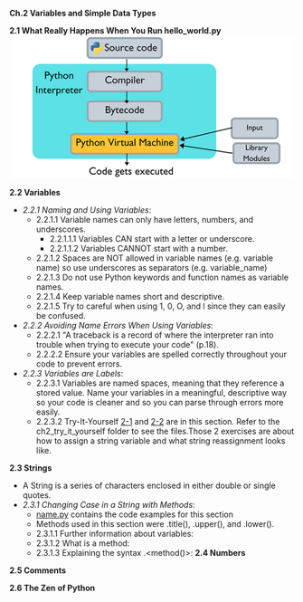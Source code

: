 **Ch.2 Variables and Simple Data Types**

**2.1 What Really Happens When You Run hello_world.py**\
![Python Interpretation and Compilation](https://raw.githubusercontent.com/chloenumber1/intro-python/refs/heads/main/chapter_2/chapter_2_notes/ch_2_notes_imgs/python-interpretation-compilation.jpg)

**2.2 Variables**
- *2.2.1 Naming and Using Variables*:
    - 2.2.1.1 Variable names can only have letters, numbers, and underscores.
        - 2.2.1.1.1 Variables CAN start with a letter or underscore.
        - 2.2.1.1.2 Variables CANNOT start with a number.
    - 2.2.1.2 Spaces are NOT allowed in variable names (e.g. variable name) so use underscores as separators (e.g. variable_name)
    - 2.2.1.3 Do not use Python keywords and function names as variable names.
    - 2.2.1.4 Keep variable names short and descriptive.
    - 2.2.1.5 Try to careful when using 1, 0, O, and l since they can easily be confused.
- *2.2.2 Avoiding Name Errors When Using Variables*:
    - 2.2.2.1 "A traceback is a record of where the interpreter ran into trouble when trying to execute your code" (p.18).
    - 2.2.2.2 Ensure your variables are spelled correctly throughout your code to prevent errors.
- *2.2.3 Variables are Labels*:
    - 2.2.3.1 Variables are named spaces, meaning that they reference a stored value. Name your variables in a meaningful, descriptive way so your code is cleaner and so you can parse through errors more easily.
    - 2.2.3.2 Try-It-Yourself [2-1](https://github.com/chloenumber1/intro-python/blob/main/chapter_2/ch_2_try_it_yourself/tiy_2_1_simple_message.py) and [2-2](https://github.com/chloenumber1/intro-python/blob/main/chapter_2/ch_2_try_it_yourself/tiy_2_2_simple_messages.py) are in this section. Refer to the ch2_try_it_yourself folder to see the files.Those 2 exercises are about how to assign a string variable and what string reassignment looks like. 

**2.3 Strings**
- A String is a series of characters enclosed in either double or single quotes.
- *2.3.1 Changing Case in a String with Methods*:
    - [name.py](https://github.com/chloenumber1/intro-python/blob/main/chapter_2/chapter_2_examples/name.py) contains the code examples for this section
    - Methods used in this section were .title(), .upper(), and .lower().
    - 2.3.1.1 Further information about variables:
    - 2.3.1.2 What is a method:
    - 2.3.1.3 Explaining the syntax <variable>.<method()>:
**2.4 Numbers**

**2.5 Comments**

**2.6 The Zen of Python**